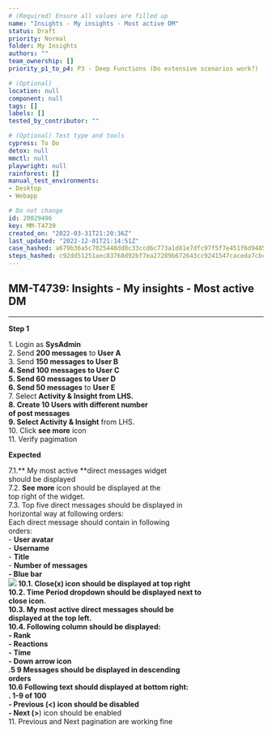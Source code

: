 ```yaml
---
# (Required) Ensure all values are filled up
name: "Insights - My insights - Most active DM"
status: Draft
priority: Normal
folder: My Insights
authors: ""
team_ownership: []
priority_p1_to_p4: P3 - Deep Functions (Do extensive scenarios work?)

# (Optional)
location: null
component: null
tags: []
labels: []
tested_by_contributor: ""

# (Optional) Test type and tools
cypress: To Do
detox: null
mmctl: null
playwright: null
rainforest: []
manual_test_environments: 
- Desktop
- Webapp

# Do not change
id: 20029496
key: MM-T4739
created_on: "2022-03-31T21:20:36Z"
last_updated: "2022-12-01T21:14:51Z"
case_hashed: a679b36a5c7025448dd8c33ccd6c773a1d81e7dfc97f5f7e451f6d9485169e6968200a8be4f8544733181f4f28b28bf2
steps_hashed: c92dd51251aec83768d92bf7ea27289b672643cc9241547caceda7cbc27da6b67e42fa75fa25ddff64a3a27462934fbd
---
```


<!-- (Auto-generated) Based on frontmatter's "key" and "name" -->

## MM-T4739: Insights - My insights - Most active DM

---

**Step 1**

1\. Login as **SysAdmin**\
2\. Send **200 messages** to **User A**\
3\. Send **150 messages **to **User B**\
4\. Send **100 messages** to **User C**\
5\. Send** 60 messages **to **User D**\
6\. Send** 50 messages** to **User E**\
7\. Select **Activity & Insight **from LHS.\
8\. Create 10 Users with different number\
of post messages\
9\. Select** Activity & Insight** from LHS.\
10\. Click **see more** icon\
11\. Verify pagimation

**Expected**

7.1.\*\* My most active \*\*direct messages widget\
should be displayed\
7.2. **See more** icon should be displayed at the\
top right of the widget.\
7.3. Top five direct messages should be displayed in\
horizontal way at following orders:\
Each direct message should contain in following\
orders:\
\- **User avatar**\
\- **Username**\
\- **Title**\
\- **Number of messages\
\- Blue bar**\
**![](https://cloudfront.tm4j.smartbear.com/tenant/ad722c15-e2a6-3788-82f3-92f99221f446/project/10302/embedded-f3277290f945470c4add5d21ef3dc7ca7b74388fc7152bfb6b99ae58c66a95a8-1649181027442-1649181027441.png) **10.1. Close(**x**) icon should be displayed at top right\
10.2. Time Period dropdown should be displayed next to\
close icon.\
10.3. **My most active direct messages **should be\
displayed at the top left.\
10.4. Following column should be displayed:\
\- **Rank**\
\- **Reactions**\
\- **Time**\
\- **Down arrow icon**\
.5 9 Messages should be displayed in descending\
orders\
10.6 Following text should displayed at bottom right:\
. **1-9 of 100**\
\- Previous (**<**) icon should be disabled\
\- Next (**>**) icon should be enabled\
11\. Previous and Next pagination are working fine
